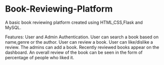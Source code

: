 # Book-Reviewing-Platform
A basic book reviewing platform created using HTML,CSS,Flask and MySQL.

Features:
User and Admin Authentication.
User can search a book based on name,genre or the author.
User can review a book.
User can like/dislike a review.
The admins can add a book.
Recently reviewed books appear on the dashboard.
An overall review of the book can be seen in the form of percentage of people who liked it. 
